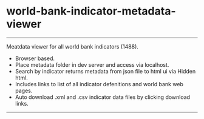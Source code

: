 # world-bank-indicator-metadata-viewer
----------------------------------------------------------------------------------
Meatdata viewer for all world bank indicators (1488).

* Browser based.
* Place metadata folder in dev server and access via localhost.
* Search by indicator returns metadata from json file to html ui via  Hidden html.
* Includes links to list of all indicator defenitions and world bank web pages.
* Auto download .xml and .csv indicator data files by clicking download links.

----------------------------------------------------------------------------------- 
